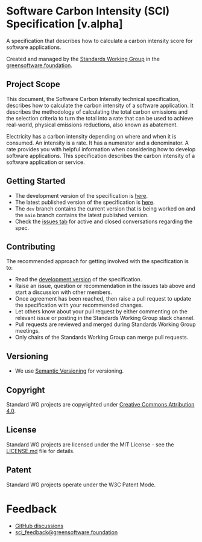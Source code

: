# Software Carbon Intensity (SCI) Specification [v.alpha]

A specification that describes how to calculate a carbon intensity score for software applications. 

Created and managed by the [Standards Working Group](https://github.com/Green-Software-Foundation/standards_wg) in the [greensoftware.foundation](https://greensoftware.foundation).


## Project Scope
This document, the Software Carbon Intensity technical specification, describes how to calculate the carbon intensity of a software application. It describes the methodology of calculating the total carbon emissions and the selection criteria to turn the total into a rate that can be used to achieve real-world, physical emissions reductions, also known as abatement.

Electricity has a carbon intensity depending on where and when it is consumed. An intensity is a rate. It has a numerator and a denominator. A rate provides you with helpful information when considering how to develop software applications. This specification describes the carbon intensity of a software application or service.

## Getting Started
- The development version of the specification is [here](https://github.com/Green-Software-Foundation/software_carbon_intensity/blob/dev/Software_Carbon_Intensity/Software_Carbon_Intensity_Specification.md).
- The latest published version of the specification is [here](https://github.com/Green-Software-Foundation/software_carbon_intensity/blob/main/Software_Carbon_Intensity/Software_Carbon_Intensity_Specification.md).
- The `dev` branch contains the current version that is being worked on and the `main` branch contains the latest published version.
- Check the [issues tab](https://github.com/Green-Software-Foundation/software_carbon_intensity/issues) for active and closed conversations regarding the spec.

## Contributing
The recommended approach for getting involved with the specification is to:
- Read the [development version](https://github.com/Green-Software-Foundation/software_carbon_intensity/blob/dev/Software_Carbon_Intensity/Software_Carbon_Intensity_Specification.md) of the specification.
- Raise an issue, question or recommendation in the issues tab above and start a discussion with other members.
- Once agreement has been reached, then raise a pull request to update the specification with your recommended changes.
- Let others know about your pull request by either commenting on the relevant issue or posting in the Standards Working Group slack channel.
- Pull requests are reviewed and merged during Standards Working Group meetings.
- Only chairs of the Standards Working Group can merge pull requests.

## Versioning
* We use [Semantic Versioning](http://semver.org/) for versioning.

## Copyright
Standard WG projects are copyrighted under [Creative Commons Attribution 4.0](https://creativecommons.org/licenses/by/4.0/).

## License
Standard WG projects are licensed under the MIT License - see the [LICENSE.md](Software_Carbon_Intensity/License.md) file for details.

## Patent
Standard WG projects operate under the W3C Patent Mode.

# Feedback
* [GitHub discussions](https://github.com/Green-Software-Foundation/software_carbon_intensity/discussions/new?category=sci-feedback)
* <sci_feedback@greensoftware.foundation>
